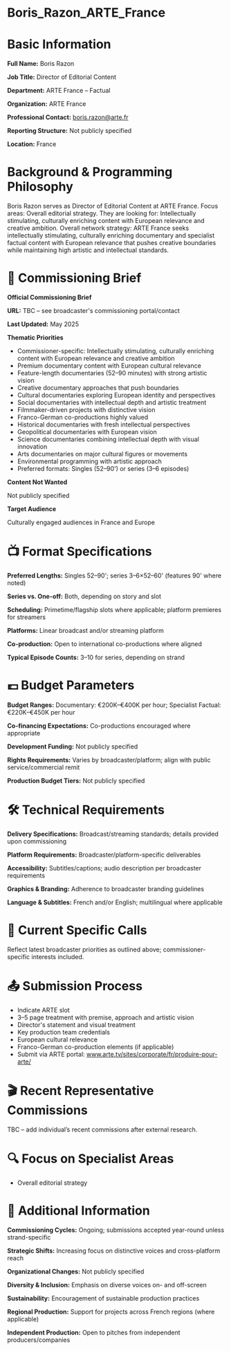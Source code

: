 # Boris_Razon_ARTE_France

# Basic Information

**Full Name:** Boris Razon

**Job Title:** Director of Editorial Content

**Department:** ARTE France – Factual

**Organization:** ARTE France

**Professional Contact:** boris.razon@arte.fr

**Reporting Structure:** Not publicly specified

**Location:** France

# Background & Programming Philosophy

Boris Razon serves as Director of Editorial Content at ARTE France. Focus areas: Overall editorial strategy. They are looking for: Intellectually stimulating, culturally enriching content with European relevance and creative ambition. Overall network strategy: ARTE France seeks intellectually stimulating, culturally enriching documentary and specialist factual content with European relevance that pushes creative boundaries while maintaining high artistic and intellectual standards.

# 📄 Commissioning Brief

**Official Commissioning Brief**

**URL:** TBC – see broadcaster's commissioning portal/contact

**Last Updated:** May 2025

**Thematic Priorities**

- Commissioner-specific: Intellectually stimulating, culturally enriching content with European relevance and creative ambition
- Premium documentary content with European cultural relevance
- Feature-length documentaries (52–90 minutes) with strong artistic vision
- Creative documentary approaches that push boundaries
- Cultural documentaries exploring European identity and perspectives
- Social documentaries with intellectual depth and artistic treatment
- Filmmaker-driven projects with distinctive vision
- Franco-German co-productions highly valued
- Historical documentaries with fresh intellectual perspectives
- Geopolitical documentaries with European vision
- Science documentaries combining intellectual depth with visual innovation
- Arts documentaries on major cultural figures or movements
- Environmental programming with artistic approach
- Preferred formats: Singles (52–90') or series (3–6 episodes)

**Content Not Wanted**

Not publicly specified

**Target Audience**

Culturally engaged audiences in France and Europe

# 📺 Format Specifications

**Preferred Lengths:** Singles 52–90'; series 3–6×52–60' (features 90' where noted)

**Series vs. One-off:** Both, depending on story and slot

**Scheduling:** Primetime/flagship slots where applicable; platform premieres for streamers

**Platforms:** Linear broadcast and/or streaming platform

**Co-production:** Open to international co-productions where aligned

**Typical Episode Counts:** 3–10 for series, depending on strand

# 💷 Budget Parameters

**Budget Ranges:** Documentary: €200K–€400K per hour; Specialist Factual: €220K–€450K per hour

**Co-financing Expectations:** Co-productions encouraged where appropriate

**Development Funding:** Not publicly specified

**Rights Requirements:** Varies by broadcaster/platform; align with public service/commercial remit

**Production Budget Tiers:** Not publicly specified

# 🛠️ Technical Requirements

**Delivery Specifications:** Broadcast/streaming standards; details provided upon commissioning

**Platform Requirements:** Broadcaster/platform-specific deliverables

**Accessibility:** Subtitles/captions; audio description per broadcaster requirements

**Graphics & Branding:** Adherence to broadcaster branding guidelines

**Language & Subtitles:** French and/or English; multilingual where applicable

# 📢 Current Specific Calls

Reflect latest broadcaster priorities as outlined above; commissioner-specific interests included.

# 📤 Submission Process

- Indicate ARTE slot
- 3–5 page treatment with premise, approach and artistic vision
- Director's statement and visual treatment
- Key production team credentials
- European cultural relevance
- Franco-German co-production elements (if applicable)
- Submit via ARTE portal: www.arte.tv/sites/corporate/fr/produire-pour-arte/

# 🎬 Recent Representative Commissions

TBC – add individual’s recent commissions after external research.

# 🔍 Focus on Specialist Areas

- Overall editorial strategy

# 📅 Additional Information

**Commissioning Cycles:** Ongoing; submissions accepted year-round unless strand-specific

**Strategic Shifts:** Increasing focus on distinctive voices and cross-platform reach

**Organizational Changes:** Not publicly specified

**Diversity & Inclusion:** Emphasis on diverse voices on- and off-screen

**Sustainability:** Encouragement of sustainable production practices

**Regional Production:** Support for projects across French regions (where applicable)

**Independent Production:** Open to pitches from independent producers/companies